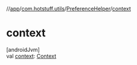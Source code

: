 //[app](../../../index.md)/[com.hotstuff.utils](../index.md)/[PreferenceHelper](index.md)/[context](context.md)

# context

[androidJvm]\
val [context](context.md): [Context](https://developer.android.com/reference/kotlin/android/content/Context.html)
